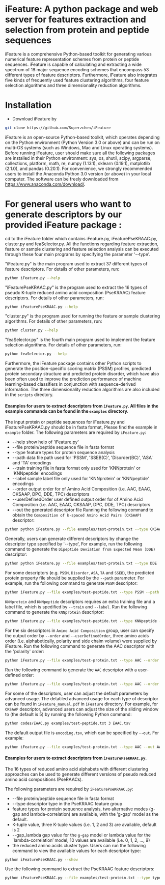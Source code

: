 # iFeature: A python package and web server for features extraction and selection from protein and peptide sequences

iFeature is a comprehensive Python-based toolkit for generating various numerical feature representation schemes from protein or peptide sequences. iFeature is capable of calculating and extracting a wide spectrum of 18 major sequence encoding schemes that encompass 53 different types of feature descriptors. Furthermore, iFeature also integrates five kinds of frequently used feature clustering algorithms, four feature selection algorithms and three dimensionality reduction algorithms. 
# Installation

  - Download iFeature by 
  ```sh
  git clone https://github.com/Superzchen/iFeature
  ```
  iFeature is an open-source Python-based toolkit, which operates depending on the Python environment (Python Version 3.0 or above) and can be run on multi-OS systems (such as Windows, Mac and Linux operating systems). Before running iFeature, user should make sure all the following packages are installed in their Python environment: sys, os, shutil, scipy, argparse, collections, platform, math, re, numpy (1.13.1), sklearn (0.19.1), matplotlib (2.1.0), and pandas (0.20.1). For convenience, we strongly recommended users to install the Anaconda Python 3.0 version (or above) in your local computer. The software can be freely downloaded from https://www.anaconda.com/download/.
# For general users who want to generate descriptors by our provided iFeature package :
cd to the iFeature folder which contains iFeature.py, iFeaturePseKRAAC.py, cluster.py and feaSelector.py. All the functions regarding feature extraction, feature or sample clustering and feature selection analysis can be executed through these four main programs by specifying the parameter '--type'. 

"iFeature.py" is the main program used to extract 37 different types of feature descriptors. For details of other parameters, run:
```sh
python iFeature.py --help 
```
"iFeaturePseKRAAC.py" is the program used to extract the 16 types of pseudo K-tuple reduced amino acid composition (PseKRAAC) feature descriptors. For details of other parameters, run: 
```sh
python iFeaturePseKRAAC.py --help
```
"cluster.py" is the program used for running the feature or sample clustering algorithms. For details of other parameters, run:
```sh
python cluster.py --help
```
"feaSelector.py" is the fourth main program used to implement the feature selection algorithms. For details of other parameters, run:
```sh
python feaSelector.py --help
```
Furthermore, the iFeature package contains other Python scripts to generate the position-specific scoring matrix (PSSM) profiles, predicted protein secondary structure and predicted protein disorder, which have also been often used to improve the prediction performance of machine learning-based classifiers in conjunction with sequence-derived information. The three dimensionality reduction algorithms are also included in the `scripts` directory.
#### Examples for users to extract descriptors from `iFeature.py`. All files in the example commands can be found in the `examples` directory. 
The input protein or peptide sequences for iFeature.py and iFeaturePseKRAAC.py should be in fasta format, Please find the example in `example` folder. The following parameters are required by `iFeature.py`:
* --help    show help of 'iFeature.py'
* --file    protein/peptide sequence file in fasta format
* --type    feature types for protein sequence analysis
* --path    data file path used for 'PSSM', 'SSEB(C)', 'Disorder(BC)', 'ASA' and 'TA' encodings
* --train   training file in fasta format only used for 'KNNprotein' or 'KNNpeptide' encodings
* --label   sample label file only used for 'KNNprotein' or 'KNNpeptide' encodings
* --order   output order for of Amino Acid Composition (i.e. AAC, EAAC, CKSAAP, DPC, DDE, TPC) descriptors
* --userDefinedOrder user defined output order for of Amino Acid Composition (i.e. AAC, EAAC, CKSAAP, DPC, DDE, TPC) descriptors
* --out     the generated descriptor file
Running the following command to obtain the `Composition of k-spaced Amino Acid Pairs (CKSAAP)` descriptor:
```sh
python python iFeature.py --file examples/test-protein.txt --type CKSAAP
```
Generally, users can generate different descriptors by change the descriptor type specified by '--type', For example, run the following command to generate the `Dipeptide Deviation from Expected Mean (DDE)` descriptor:
```sh
python python iFeature.py --file examples/test-protein.txt --type DDE
```
For some descriptors (e.g. `PSSM`, `Disorder`, `ASA`, `TA` and `SSEB`), the predicted protein property file should be supplied by the `--path` parameter. For example, run the following command to generate `PSSM` descriptor:
```sh
python iFeature.py --file examples/test-peptide.txt --type PSSM --path examples/predictedProteinProperty
``` 
`KNNprotein` and `KNNpeptide` descriptors requires an extra training file and a label file, which is spedified by `--train` and `--label`. Run the following command to generate the `KNNprotein` descriptor:
```sh
python iFeature.py --file examples/test-peptide.txt --type KNNpeptide --train examples/train-peptide.txt --label examples/label.txt
``` 
For the six descriptors in `Amino Acid Composition` group, user can specify the output order by `--order` and `--userDefinedOrder`, three amino acids order (i.e. alphabetically, polarity and side chaim volume) were supplied by iFeature. Run the following command to generate the AAC descriptor with the 'polarity' order:
```sh
python iFeature.py --file examples/test-protein.txt --type AAC --order polarity
```
Run the following command to generate the `AAC` descriptor with a user-defined order:
```sh
python iFeature.py --file examples/test-protein.txt --type AAC --order userDefined --userDefinedOrder YWVTSRQPNMLKIHGFEDCA
```
For some of the descriptors, user can adjust the default parameters by advanced usage. The detatiled advanced usage for each type of descriptor can be found in `iFeature_manual.pdf` in `iFeature` directory. For example, for `CKSAAP` descriptor, advanced users can adjust the size of the sliding window to <N> (the default is 5) by running the following Python command:
```sh
python codes/EAAC.py examples/test-peptide.txt 3 EAAC.tsv
```
The default output file is `encoding.tsv`, which can be specified by `--out`. For example:
```sh
python iFeature.py --file examples/test-protein.txt --type AAC --out AAC.txt
```
#### Examples for users to extract descriptors from `iFeaturePseKRAAC.py`.
The 16 types of reduced amino acid alphabets with different clustering approaches can be used to generate different versions of pseudo reduced amino acid compositions (PseRAACs).

The following parameters are required by `iFeaturePseKRAAC.py`:
* --file protein/peptide sequence file in fasta format
* --type descriptor type in the PseKRAAC feature group
* feature types for protein sequence analysis, two alternative modes (g-gap and lambda-correlation) are available, with the ‘g-gap’ model as the default. 
* K-tuple value, three K-tuple values (i.e. 1, 2 and 3) are available, default is 2
* --gap_lambda gap value for the `g-gap` model or lambda value for the `lambda-correlation’ model, 10 values are available (i.e. 0, 1, 2, …, 9)
* the reduced amino acids cluster type.
Users can run the following command to view the available values for each descriptor type:
```sh
python iFeaturePseKRAAC.py --show
```
Use the following command to extract the PseKRAAC feature descriptors:
```sh
python iFeaturePseKRAAC.py --file examples/test-protein.txt --type type1 --subtype lambda-correlation --ktuple 2 --gap_lambda 2 --raactype 5
```





